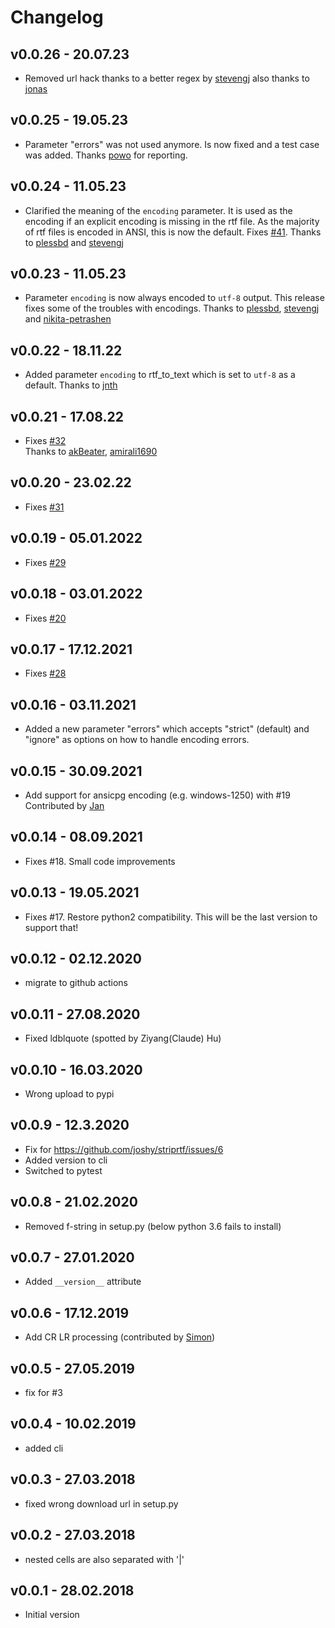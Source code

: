 # Changelog

## v0.0.26 - 20.07.23
  * Removed url hack thanks to a better regex by [stevengj](https://github.com/stevengj) also thanks to [jonas](https://github.com/joans)

## v0.0.25 - 19.05.23
  * Parameter "errors" was not used anymore. Is now fixed and a test case was added. Thanks [powo](https://github.com/powo) for reporting.

## v0.0.24 - 11.05.23
  * Clarified the meaning of the `encoding` parameter. It is used as the encoding if an explicit encoding is missing in the rtf file. As the majority of rtf files is encoded in ANSI, this is now the default. 
  Fixes [#41](https://github.com/joshy/striprtf/issues/41).
    Thanks to [plessbd](https://github.com/plessbd) and [stevengj](https://github.com/stevengj)

## v0.0.23 - 11.05.23
  * Parameter `encoding` is now always encoded to `utf-8` output. This release fixes some of the troubles with encodings. 
    Thanks to [plessbd](https://github.com/plessbd), [stevengj](https://github.com/stevengj) and [nikita-petrashen](https://github.com/nikita-petrashen)

## v0.0.22 - 18.11.22
  * Added parameter `encoding` to rtf_to_text which is set to `utf-8` as a default. Thanks to [jnth](https://github.com/jnth)

## v0.0.21 - 17.08.22
 * Fixes [#32](https://github.com/joshy/striprtf/issues/32)  
  Thanks to [akBeater](https://github.com/akBeater), [amirali1690](https://github.com/amirali1690)


## v0.0.20 - 23.02.22
 * Fixes [#31](https://github.com/joshy/striprtf/issues/31)

## v0.0.19 - 05.01.2022
 * Fixes [#29](https://github.com/joshy/striprtf/issues/29)

## v0.0.18 - 03.01.2022
 * Fixes [#20](https://github.com/joshy/striprtf/issues/20)

## v0.0.17 - 17.12.2021
 * Fixes [#28](https://github.com/joshy/striprtf/issues/28)

## v0.0.16 - 03.11.2021
 * Added a new parameter "errors" which accepts "strict" (default) and "ignore" as options
   on how to handle encoding errors. 

## v0.0.15 - 30.09.2021
 * Add support for ansicpg encoding (e.g. windows-1250) with #19 \
   Contributed by [Jan](https://github.com/jan-swiecki)

## v0.0.14 - 08.09.2021
 * Fixes #18. Small code improvements

## v0.0.13 - 19.05.2021
 * Fixes #17. Restore python2 compatibility. 
   This will be the last version to support that!

## v0.0.12 - 02.12.2020
 * migrate to github actions

## v0.0.11 - 27.08.2020
 * Fixed ldblquote (spotted by Ziyang(Claude) Hu)

## v0.0.10 - 16.03.2020
 * Wrong upload to pypi

## v0.0.9 - 12.3.2020
 * Fix for https://github.com/joshy/striprtf/issues/6
 * Added version to cli
 * Switched to pytest

## v0.0.8 - 21.02.2020
 * Removed f-string in setup.py (below python 3.6 fails to install)

## v0.0.7 - 27.01.2020
 * Added `__version__` attribute

## v0.0.6 - 17.12.2019
 * Add CR LR processing (contributed by [Simon](https://github.com/UnacceptableBehaviour))

## v0.0.5 - 27.05.2019
 * fix for #3

## v0.0.4 - 10.02.2019
 * added cli

## v0.0.3 - 27.03.2018
 * fixed wrong download url in setup.py

## v0.0.2 - 27.03.2018
 * nested cells are also separated with '|'

## v0.0.1 - 28.02.2018
 * Initial version